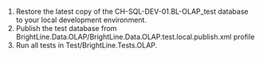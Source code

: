 1. Restore the latest copy of the CH-SQL-DEV-01.BL-OLAP_test database to your local development environment.
1. Publish the test database from BrightLine.Data.OLAP/BrightLine.Data.OLAP.test.local.publish.xml profile
1. Run all tests in Test/BrightLine.Tests.OLAP.